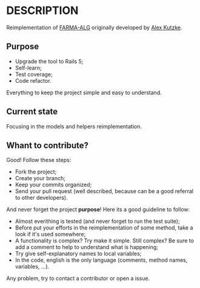 # DESCRIPTION

Reimplementation of [FARMA-ALG](https://rodrigo_ehresmann@bitbucket.org/rodrigo_ehresmann/farma_alg.git) originally developed by [Alex Kutzke](https://github.com/alexkutzke).

## Purpose

  * Upgrade the tool to Rails 5;
  * Self-learn;
  * Test coverage;
  * Code refactor.

Everything to keep the project simple and easy to understand.

## Current state

Focusing in the models and helpers reimplementation.

## Whant to contribute?

Good! Follow these steps:

  * Fork the project;
  * Create your branch;
  * Keep your commits organized;
  * Send your pull request (well described, because can be a good referral to other developers).
  
And never forget the project **purpose**! Here its a good guideline to follow:

  * Almost everithing is tested (and never forget to run the test suite);
  * Before put your efforts in the reimplementation of some method, take a look if it's used somewhere;
  * A functionality is complex? Try make it simple. Still complex? Be sure to add a comment to help to understand what is happening;
  * Try give self-explanatory names to local variables;
  * In the code, english is the only language (comments, method names, variables, ...).
 
Any problem, try to contact a contributor or open a issue.
